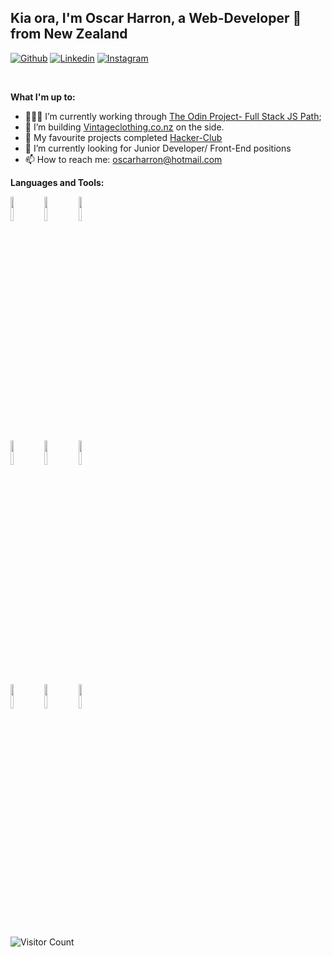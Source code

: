 <!-- Your title -->
## Kia ora, I'm Oscar Harron, a Web-Developer 🚀 from New Zealand

[![Github](https://img.shields.io/badge/-Github-000?style=flat&logo=Github&logoColor=white)](https://github.com/drenchoman)
[![Linkedin](https://img.shields.io/badge/-LinkedIn-blue?style=flat&logo=Linkedin&logoColor=white)](https://www.linkedin.com/in/oscar-harron/)
[![Instagram](https://img.shields.io/badge/-Instagram-c13584?style=flat&labelColor=c13584&logo=instagram&logoColor=white)](https://www.instagram.com/its_oggie/)

&nbsp;

**What I'm up to:**

- 👨🏽‍💻 I’m currently working through [The Odin Project- Full Stack JS Path](https://www.theodinproject.com/);
- 🌱 I’m building [Vintageclothing.co.nz](https://www.vintageclothing.co.nz) on the side.
- 👯 My favourite projects completed [Hacker-Club](https://www.hacker-club.herokuapp.com)
- 🤔 I’m currently looking for Junior Developer/ Front-End positions
- 📫 How to reach me: oscarharron@hotmail.com

**Languages and Tools:**

<code><img width="10%" src="https://www.vectorlogo.zone/logos/w3_html5/w3_html5-ar21.svg"></code>
<code><img width="10%" src="https://www.vectorlogo.zone/logos/w3_css/w3_css-ar21.svg"></code>
<code><img width="10%" src="https://www.vectorlogo.zone/logos/javascript/javascript-horizontal.svg"></code>
  <br />
<code><img width="10%" src="https://www.vectorlogo.zone/logos/reactjs/reactjs-ar21.svg"></code>
<code><img width="10%" src="https://www.vectorlogo.zone/logos/nodejs/nodejs-horizontal.svg"></code>
<code><img width="10%" src="https://www.vectorlogo.zone/logos/expressjs/expressjs-ar21.svg"></code>
  <br />
<code><img width="10%" src="https://www.vectorlogo.zone/logos/mongodb/mongodb-ar21.svg"></code>
<code><img width="10%" src="https://www.vectorlogo.zone/logos/firebase/firebase-ar21.svg"></code>
<code><img width="10%" src="https://www.vectorlogo.zone/logos/npmjs/npmjs-ar21.svg"></code>
  <br />
  
![Visitor Count](https://profile-counter.glitch.me/{drenchoman}/count.svg)
